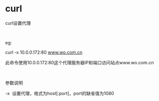 # curl 

curl设置代理

 

eg:

curl -x 10.0.0.172:80 www.wo.com.cn

此命令使用10.0.0.172:80这个代理服务器IP和端口访问站点www.wo.com.cn

 

参数说明

-x  设置代理，格式为host[:port]，port的缺省值为1080

